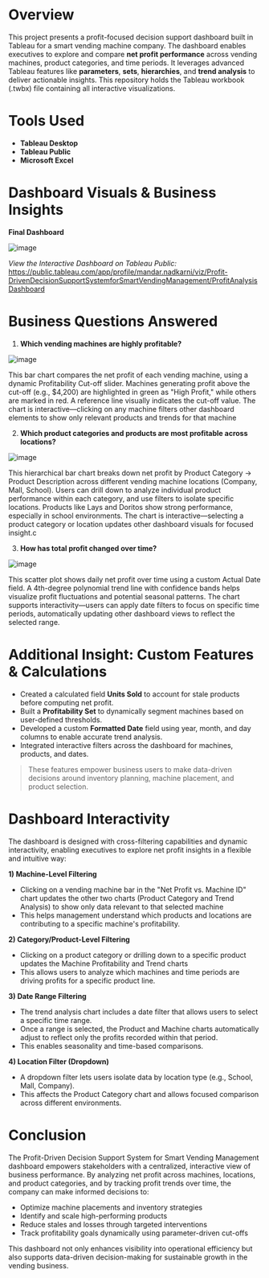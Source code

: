 # Overview

This project presents a profit-focused decision support dashboard built in Tableau for a smart vending machine company.
The dashboard enables executives to explore and compare **net profit performance** across vending machines, product categories, and time periods.
It leverages advanced Tableau features like **parameters**, **sets**, **hierarchies**, and **trend analysis** to deliver actionable insights.
This repository holds the Tableau workbook (.twbx) file containing all interactive visualizations.

# Tools Used

- **Tableau Desktop**
- **Tableau Public**
- **Microsoft Excel**

# Dashboard Visuals & Business Insights

**Final Dashboard**

![image](https://github.com/user-attachments/assets/cd2d6591-b4fb-4f84-b8e0-57b144c0c14b)

*View the Interactive Dashboard on Tableau Public:* https://public.tableau.com/app/profile/mandar.nadkarni/viz/Profit-DrivenDecisionSupportSystemforSmartVendingManagement/ProfitAnalysisDashboard

# Business Questions Answered

1. **Which vending machines are highly profitable?**

![image](https://github.com/user-attachments/assets/e589ec7a-8d85-4ee2-8a38-7715bdd16b4d)

This bar chart compares the net profit of each vending machine, using a dynamic Profitability Cut-off slider. Machines generating profit above the cut-off (e.g., $4,200) are highlighted in green as "High Profit," while others are marked in red. A reference line visually indicates the cut-off value. The chart is interactive—clicking on any machine filters other dashboard elements to show only relevant products and trends for that machine

2. **Which product categories and products are most profitable across locations?**

![image](https://github.com/user-attachments/assets/d2ac2af8-2dc4-4b4c-bb7a-7d3988b50ef1)

This hierarchical bar chart breaks down net profit by Product Category → Product Description across different vending machine locations (Company, Mall, School). Users can drill down to analyze individual product performance within each category, and use filters to isolate specific locations. Products like Lays and Doritos show strong performance, especially in school environments. The chart is interactive—selecting a product category or location updates other dashboard visuals for focused insight.c

3. **How has total profit changed over time?**

![image](https://github.com/user-attachments/assets/bf017451-08c9-4319-86b5-fee091e70a4e)

This scatter plot shows daily net profit over time using a custom Actual Date field. A 4th-degree polynomial trend line with confidence bands helps visualize profit fluctuations and potential seasonal patterns. The chart supports interactivity—users can apply date filters to focus on specific time periods, automatically updating other dashboard views to reflect the selected range.

# Additional Insight: Custom Features & Calculations

- Created a calculated field **Units Sold** to account for stale products before computing net profit.
- Built a **Profitability Set** to dynamically segment machines based on user-defined thresholds.
- Developed a custom **Formatted Date** field using year, month, and day columns to enable accurate trend analysis.
- Integrated interactive filters across the dashboard for machines, products, and dates.

> These features empower business users to make data-driven decisions around inventory planning, machine placement, and product selection.


# Dashboard Interactivity

The dashboard is designed with cross-filtering capabilities and dynamic interactivity, enabling executives to explore net profit insights in a flexible and intuitive way:

**1) Machine-Level Filtering**
- Clicking on a vending machine bar in the "Net Profit vs. Machine ID" chart updates the other two charts (Product Category and Trend Analysis) to show only data relevant to that selected machine
- This helps management understand which products and locations are contributing to a specific machine's profitability.

**2) Category/Product-Level Filtering**
- Clicking on a product category or drilling down to a specific product updates the Machine Profitability and Trend charts
- This allows users to analyze which machines and time periods are driving profits for a specific product line.

**3) Date Range Filtering**
- The trend analysis chart includes a date filter that allows users to select a specific time range.
- Once a range is selected, the Product and Machine charts automatically adjust to reflect only the profits recorded within that period.
- This enables seasonality and time-based comparisons.

**4) Location Filter (Dropdown)**
- A dropdown filter lets users isolate data by location type (e.g., School, Mall, Company).
- This affects the Product Category chart and allows focused comparison across different environments.


# Conclusion

The Profit-Driven Decision Support System for Smart Vending Management dashboard empowers stakeholders with a centralized, interactive view of business performance. By analyzing net profit across machines, locations, and product categories, and by tracking profit trends over time, the company can make informed decisions to:
- Optimize machine placements and inventory strategies
- Identify and scale high-performing products
- Reduce stales and losses through targeted interventions
- Track profitability goals dynamically using parameter-driven cut-offs

This dashboard not only enhances visibility into operational efficiency but also supports data-driven decision-making for sustainable growth in the vending business.
